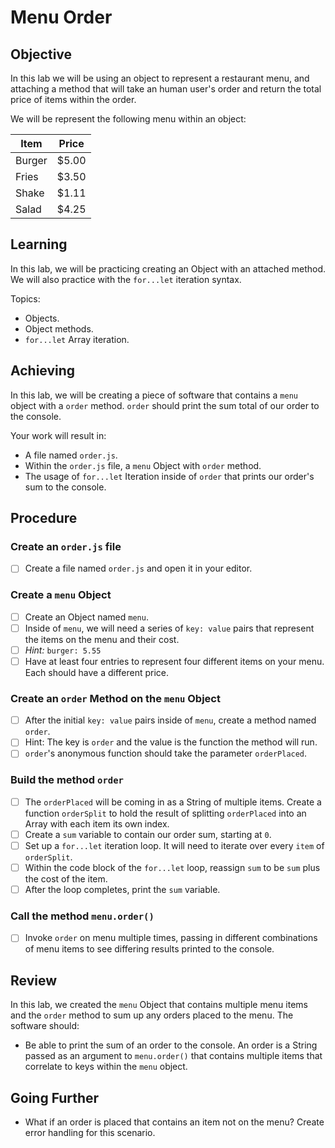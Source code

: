 # Menu Order

## Objective

In this lab we will be using an object to represent a restaurant menu, and attaching a method that will take an human user's order and return the total price of items within the order.

We will be represent the following menu within an object:

| Item   | Price |
|--------|-------|
| Burger | $5.00 |
| Fries  | $3.50 |
| Shake  | $1.11 |
| Salad  | $4.25 |

## Learning

In this lab, we will be practicing creating an Object with an attached method. We will also practice with the `for...let` iteration syntax.

Topics:

- Objects.
- Object methods.
- `for...let` Array iteration.

## Achieving

In this lab, we will be creating a piece of software that contains a `menu` object with a `order` method. `order` should print the sum total of our order to the console.

Your work will result in:

- A file named `order.js`.
- Within the `order.js` file, a `menu` Object with `order` method.
- The usage of `for...let` Iteration inside of `order` that prints our order's sum to the console.

## Procedure

### Create an `order.js` file

- [ ] Create a file named `order.js` and open it in your editor.

### Create a `menu` Object

- [ ] Create an Object named `menu`.
- [ ] Inside of `menu`, we will need a series of `key: value` pairs that represent the items on the menu and their cost.
- [ ] _Hint:_ `burger: 5.55`
- [ ] Have at least four entries to represent four different items on your menu. Each should have a different price.

### Create an `order` Method on the `menu` Object

- [ ] After the initial `key: value` pairs inside of `menu`, create a method named `order`.
- [ ] Hint: The key is `order` and the value is the function the method will run.
- [ ] `order`'s anonymous function should take the parameter `orderPlaced`.

### Build the method `order`

- [ ] The `orderPlaced` will be coming in as a String of multiple items. Create a function `orderSplit` to hold the result of splitting `orderPlaced` into an Array with each item its own index.
- [ ] Create a `sum` variable to contain our order sum, starting at `0`.
- [ ] Set up a `for...let` iteration loop. It will need to iterate over every `item` of `orderSplit`.
- [ ] Within the code block of the `for...let` loop, reassign `sum` to be `sum` plus the cost of the item.
- [ ] After the loop completes, print the `sum` variable.

### Call the method `menu.order()`

- [ ] Invoke `order` on menu multiple times, passing in different combinations of menu items to see differing results printed to the console.

## Review

In this lab, we created the `menu` Object that contains multiple menu items and the `order` method to sum up any orders placed to the menu. The software should:

- Be able to print the sum of an order to the console. An order is a String passed as an argument to `menu.order()` that contains multiple items that correlate to keys within the `menu` object.

## Going Further

- What if an order is placed that contains an item not on the menu? Create error handling for this scenario.
